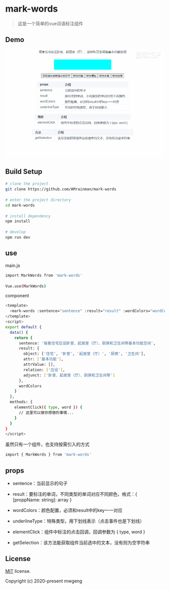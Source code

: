 # mark-words

> 这是一个简单的vue词语标注组件

## Demo

![image](https://github.com/AMrainman/mark-words/blob/master/static/demo.gif)

## Build Setup

```bash
# clone the project
git clone https://github.com/AMrainman/mark-words

# enter the project directory
cd mark-words

# install dependency
npm install

# develop
npm run dev
```

## use

main.js

```bash
import MarkWords from 'mark-words'

Vue.use(MarkWords)
```

component

```bash
<template>
  <mark-words :sentence="sentence" :result="result" :wordColors="wordColors" @elementClick="elementClick"></mark-words>
</template>
<script>
export default {
  data() {
    return {
      sentence: '每套住宅应设卧室、起居室（厅）、厨房和卫生间等基本功能空间',
      result: {
        object: ['住宅', '卧室', '起居室（厅）', '厨房', '卫生间'],
        attr: ['基本功能'],
        attrValue: [],
        relation: ['应设'],
        adjunct: ['卧室、起居室（厅）、厨房和卫生间等']
      },
      wordColors
    }
  },
  methods: {
    elementClick({ type, word }) {
      // 这里可以做你想做的事情...
    }
  }
}
</script>
```

虽然只有一个组件，也支持按需引入的方式

```bash
import { MarkWords } from 'mark-words'
```

## props

- sentence：当前显示的句子

- result：要标注的单词，不同类型的单词对应不同颜色，格式：{ [proppName: string]: array }

- wordColors：颜色配置，必须和result中的key一一对应

- underlineType：特殊类型，用下划线表示（点击事件也是下划线）

- elementClick：组件中标注的点击回调，回调参数为 { type, word }

- getSelection：该方法能获取组件当前选中的文本，没有则为空字符串

## License

[MIT](https://github.com/AMrainman/mark-words/master/LICENSE) license.

Copyright (c) 2020-present mwgeng
